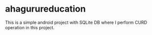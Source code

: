 # ahagurureducation

This is a simple android project with SQLite DB where I perform CURD operation in this project.
